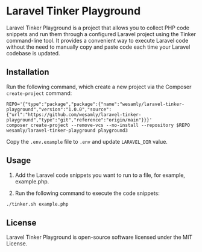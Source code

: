 # Laravel Tinker Playground

Laravel Tinker Playground is a project that allows you to collect PHP code snippets and run them through a configured Laravel project using the Tinker command-line tool. It provides a convenient way to execute Laravel code without the need to manually copy and paste code each time your Laravel codebase is updated.

## Installation

Run the following command, which create a new project via the Composer `create-project` command:

```
REPO='{"type":"package","package":{"name":"wesamly/laravel-tinker-playground","version":"1.0.0","source":{"url":"https://github.com/wesamly/laravel-tinker-playground","type":"git","reference":"origin/main"}}}'
composer create-project --remove-vcs --no-install --repository $REPO wesamly/laravel-tinker-playground playground3
```

Copy the `.env.example` file to `.env` and update `LARAVEL_DIR` value.

## Usage

1. Add the Laravel code snippets you want to run to a file, for example, example.php.

2. Run the following command to execute the code snippets:

```bash
./tinker.sh example.php
```

## License

Laravel Tinker Playground is open-source software licensed under the MIT License.